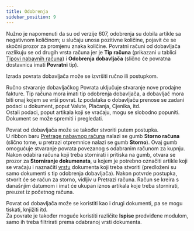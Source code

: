 ```yaml
---
title: Odobrenja
sidebar_position: 9
--- 
```


Nužno je napomenuti da su od verzije 607, odobrenja su dobila artikle sa negativnom količinom; u slučaju unosa pozitivne količine, pojavit će se skočni prozor za promjenu znaka količine. 
Povratni računi od dobavljača razlikuju se od drugih vrsta računa jer je **Tip računa** (prikazani u tablici [Tipovi nabavnih računa](/docs/configurations/tables/purchase/purchase-invoices-type)) i **Odobrenja dobavljača** (slično će povratna dostavnica imati  **Povratni** tip). 

Izrada povrata dobavljača može se izvršiti ručno ili postupkom.

Ručno stvaranje dobavljačkog Povrata uključuje stvaranje nove prodajne fakture. Tip računa mora imati tip odobrenja dobavljača, a dobavljač mora biti onaj kojem se vrši povrat. Iz podataka o dobavljaču prenose se zadani podaci u dokument, poput Valute, Plaćanja, Cjenika, itd.      
Ostali podaci, poput artikala koji se vraćaju, mogu se slobodno popuniti. Dokument se može spremiti i pregledati.    

Povrat od dobavljača može se također stvoriti putem postupka.   
U ribbon baru [Pretrage nabavnog računa](/docs/purchase/purchase-invoices/search-purchase-invoices) nalazi se gumb **Storno računa** (slično tome, u pretrazi otpremnice nalazi se gumb **Storno**). Ovaj gumb omogućuje stvaranje povrata povezanog s odabranim računom za kupnju. Nakon odabira računa koji treba stornirati i pritiska na gumb, otvara se prozor za **Storniranje dokumenata**, u kojem je potrebno označiti artikle koji se vraćaju i naznačiti [vrstu](/docs/configurations/tables/purchase/purchase-invoices-type) dokumenta koji treba stvoriti (predloženi su samo dokumenti s tip odobrenja dobavljača). Nakon potvrde postupka, stvorit će se račun za storno, vidljiv u Pretrazi računa. Račun se kreira s današnjim datumom i imat će ukupan iznos artikala koje treba stornirati, preuzet iz početnog računa.

Povrat od dobavljača može se koristiti kao i drugi dokumenti, pa se mogu tiskati, knjižiti itd.  
Za povrate je također moguće koristiti različite **Ispise** predviđene modulom, samo ih treba filtrirati prema odabranoj vrsti dokumenta. 